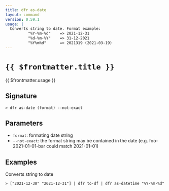 ```yaml
---
title: dfr as-date
layout: command
version: 0.59.1
usage: |
  Converts string to date. Format example:
          "%Y-%m-%d"    => 2021-12-31
          "%d-%m-%Y"    => 31-12-2021
          "%Y%m%d"      => 2021319 (2021-03-19)
---
```


# `{{ $frontmatter.title }}`

<div style='white-space: pre-wrap;'>{{ $frontmatter.usage }}</div>

## Signature

`> dfr as-date (format) --not-exact`

## Parameters

- `format`: formating date string
- `--not-exact`: the format string may be contained in the date (e.g. foo-2021-01-01-bar could match 2021-01-01)

## Examples

Converts string to date

```shell
> ["2021-12-30" "2021-12-31"] | dfr to-df | dfr as-datetime "%Y-%m-%d"
```
